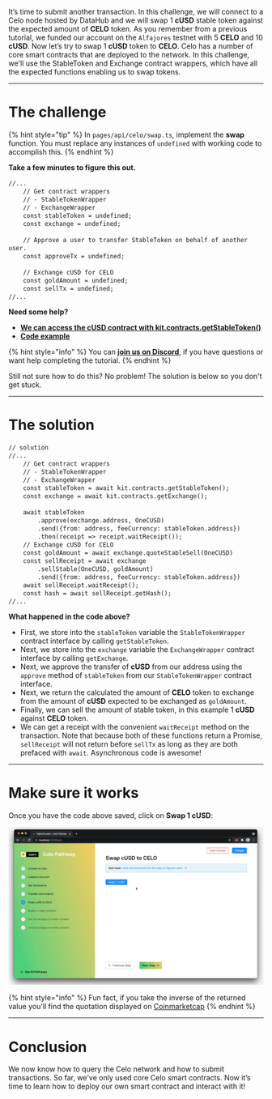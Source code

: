 It’s time to submit another transaction. In this challenge, we will connect to a Celo node hosted by DataHub and we will swap 1 **cUSD** stable token against the expected amount of **CELO** token. As you remember from a previous tutorial, we funded our account on the `Alfajores` testnet with 5 **CELO** and 10 **cUSD**. Now let’s try to swap 1 **cUSD** token to **CELO**.
Celo has a number of core smart contracts that are deployed to the network. In this challenge, we'll use the StableToken and Exchange contract wrappers, which have all the expected functions enabling us to swap tokens. 

----------------------------------

# The challenge

{% hint style="tip" %}
In `pages/api/celo/swap.ts`, implement the **swap** function. You must replace any instances of `undefined` with working code to accomplish this.
{% endhint %}

**Take a few minutes to figure this out.**

```tsx
//...
    // Get contract wrappers
    // - StableTokenWrapper
    // - ExchangeWrapper
    const stableToken = undefined;
    const exchange = undefined;

    // Approve a user to transfer StableToken on behalf of another user.
    const approveTx = undefined;

    // Exchange cUSD for CELO
    const goldAmount = undefined;
    const sellTx = undefined;
//...
```

**Need some help?**
* [**We can access the cUSD contract with kit.contracts.getStableToken()**](https://docs.celo.org/developer-guide/contractkit/contracts-wrappers-registry#interacting-with-celo-and-cusd)
* [**Code example**](https://docs.celo.org/developer-guide/contractkit/usage#buying-all-the-celo-i-can-with-the-cusd-in-my-account)

{% hint style="info" %}
You can [**join us on Discord**](https://discord.gg/fszyM7K), if you have questions or want help completing the tutorial.
{% endhint %}

Still not sure how to do this? No problem! The solution is below so you don't get stuck.

----------------------------------

# The solution

```tsx
// solution
//...
    // Get contract wrappers
    // - StableTokenWrapper
    // - ExchangeWrapper
    const stableToken = await kit.contracts.getStableToken();
    const exchange = await kit.contracts.getExchange();

    await stableToken
        .approve(exchange.address, OneCUSD)
        .send({from: address, feeCurrency: stableToken.address})
        .then(receipt => receipt.waitReceipt());
    // Exchange cUSD for CELO
    const goldAmount = await exchange.quoteStableSell(OneCUSD)
    const sellReceipt = await exchange
        .sellStable(OneCUSD, goldAmount)
        .send({from: address, feeCurrency: stableToken.address})
    await sellReceipt.waitReceipt();
    const hash = await sellReceipt.getHash();
//...
```

**What happened in the code above?**

* First, we store into the `stableToken` variable the `StableTokenWrapper` contract interface by calling `getStableToken`. 
* Next, we store into the `exchange` variable the `ExchangeWrapper` contract interface by calling `getExchange`.
* Next, we approve the transfer of **cUSD** from our address using the `approve` method of `stableToken` from our `StableTokenWrapper` contract interface.
* Next, we return the calculated the amount of **CELO** token to exchange from the amount of **cUSD** expected to be exchanged as `goldAmount`.
* Finally, we can sell the amount of stable token, in this example 1 **cUSD** against **CELO** token. 
* We can get a receipt with the convenient `waitReceipt` method on the transaction. Note that because both of these functions return a Promise, `sellReceipt` will not return before `sellTx` as long as they are both prefaced with `await`. Asynchronous code is awesome!
----------------------------------

# Make sure it works

Once you have the code above saved, click on **Swap 1 cUSD**:

![](../../../.gitbook/assets/pathways/celo/celo-swap.gif)


{% hint style="info" %}
Fun fact, if you take the inverse of the returned value you'll find the quotation displayed on [Coinmarketcap](https://coinmarketcap.com/currencies/celo/)
{% endhint %}


----------------------------------

# Conclusion

We now know how to query the Celo network and how to submit transactions. So far, we've only used core Celo smart contracts. Now it’s time to learn how to deploy our own smart contract and interact with it!
